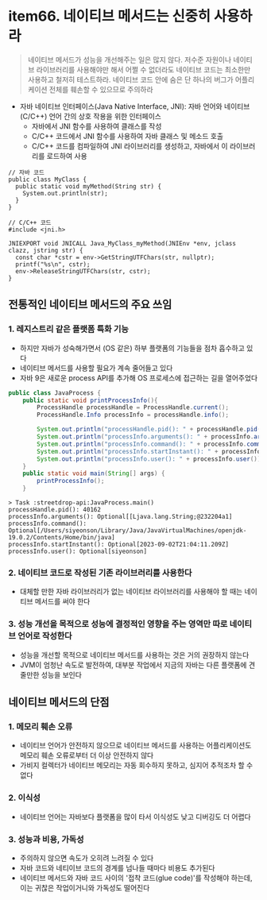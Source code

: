 # item66. 네이티브 메서드는 신중히 사용하라
> 네이티브 메서드가 성능을 개선해주는 일은 많지 않다. 저수준 자원이나 네이티브 라이브러리를 사용해야만 해서 어쩔 수 없더라도 네이티브 코드는 최소한만 사용하고 철저히 테스트하라. 네이티브 코드 안에 숨은 단 하나의 버그가 어플리케이션 전체를 훼손할 수 있으므로 주의하라

- 자바 네이티브 인터페이스(Java Native Interface, JNI): 자바 언어와 네이티브(C/C++) 언어 간의 상호 작용을 위한 인터페이스
    - 자바에서 JNI 함수를 사용하여 클래스를 작성
    - C/C++ 코드에서 JNI 함수를 사용하여 자바 클래스 및 메소드 호출
    - C/C++ 코드를 컴파일하여 JNI 라이브러리를 생성하고, 자바에서 이 라이브러리를 로드하여 사용
```
// 자바 코드
public class MyClass {
  public static void myMethod(String str) {
    System.out.println(str);
  }
}

// C/C++ 코드
#include <jni.h>

JNIEXPORT void JNICALL Java_MyClass_myMethod(JNIEnv *env, jclass clazz, jstring str) {
  const char *cstr = env->GetStringUTFChars(str, nullptr);
  printf("%s\n", cstr);
  env->ReleaseStringUTFChars(str, cstr);
}
```

## 전통적인 네이티브 메서드의 주요 쓰임
### 1. 레지스트리 같은 플랫폼 특화 기능
- 하지만 자바가 성숙해가면서 (OS 같은) 하부 플랫폼의 기능들을 점차 흡수하고 있다
- 네이티브 메서드를 사용할 필요가 계속 줄어들고 있다
- 자바 9은 새로운 process API를 추가해 OS 프로세스에 접근하는 길을 열어주었다
```java
public class JavaProcess {
    public static void printProcessInfo(){
        ProcessHandle processHandle = ProcessHandle.current();
        ProcessHandle.Info processInfo = processHandle.info();

        System.out.println("processHandle.pid(): " + processHandle.pid());
        System.out.println("processInfo.arguments(): " + processInfo.arguments());
        System.out.println("processInfo.command(): " + processInfo.command());
        System.out.println("processInfo.startInstant(): " + processInfo.startInstant());
        System.out.println("processInfo.user(): " + processInfo.user());
    }
    public static void main(String[] args) {
        printProcessInfo();
    }
```
```
> Task :streetdrop-api:JavaProcess.main()
processHandle.pid(): 40162
processInfo.arguments(): Optional[[Ljava.lang.String;@232204a1]
processInfo.command(): Optional[/Users/siyeonson/Library/Java/JavaVirtualMachines/openjdk-19.0.2/Contents/Home/bin/java]
processInfo.startInstant(): Optional[2023-09-02T21:04:11.209Z]
processInfo.user(): Optional[siyeonson]
```

### 2. 네이티브 코드로 작성된 기존 라이브러리를 사용한다
- 대체할 만한 자바 라이브러리가 없는 네이티브 라이브러리를 사용해야 할 때는 네이티브 메서드를 써야 한다


### 3. 성능 개선을 목적으로 성능에 결정적인 영향을 주는 영역만 따로 네이티브 언어로 작성한다
- 성능을 개선할 목적으로 네이티브 메서드를 사용하는 것은 거의 권장하지 않는다
- JVM이 엄청난 속도로 발전하여, 대부분 작업에서 지금의 자바는 다른 플랫폼에 견줄만한 성능을 보인다

## 네이티브 메서드의 단점
### 1. 메모리 훼손 오류
- 네이티브 언어가 안전하지 않으므로 네이티브 메서드를 사용하는 어플리케이션도 메모리 훼손 오류로부터 더 이상 안전하지 않다
- 가비지 컬렉터가 네이티브 메모리는 자동 회수하지 못하고, 심지어 추적조차 할 수 없다

### 2. 이식성
- 네이티브 언어는 자바보다 플랫폼을 많이 타서 이식성도 낮고 디버깅도 더 어렵다

### 3. 성능과 비용, 가독성
- 주의하지 않으면 속도가 오히려 느려질 수 있다
- 자바 코드와 네티이브 코드의 경계를 넘나들 때마다 비용도 추가된다
- 네이티브 메서드와 자바 코드 사이의 '접착 코드(glue code)'를 작성해야 하는데, 이는 귀찮은 작업이거니와 가독성도 떨어진다